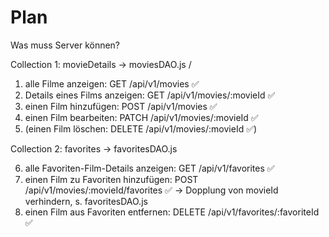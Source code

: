 # Plan

Was muss Server können?

Collection 1: movieDetails -> moviesDAO.js /

1. alle Filme anzeigen: GET /api/v1/movies ✅
2. Details eines Films anzeigen: GET /api/v1/movies/:movieId ✅
3. einen Film hinzufügen: POST /api/v1/movies ✅
4. einen Film bearbeiten: PATCH /api/v1/movies/:movieId ✅
5. (einen Film löschen: DELETE /api/v1/movies/:movieId ✅)

Collection 2: favorites -> favoritesDAO.js

6.  alle Favoriten-Film-Details anzeigen: GET /api/v1/favorites ✅
7.  einen Film zu Favoriten hinzufügen: POST /api/v1/movies/:movieId/favorites ✅
    -> Dopplung von movieId verhindern, s. favoritesDAO.js
8.  einen Film aus Favoriten entfernen: DELETE /api/v1/favorites/:favoriteId ✅
